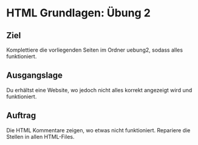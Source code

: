 # HTML Grundlagen: Übung 2

## Ziel
Komplettiere die vorliegenden Seiten im Ordner uebung2, sodass alles funktioniert.

## Ausgangslage
Du erhältst eine Website, wo jedoch nicht alles korrekt angezeigt wird und funktioniert. 

## Auftrag
Die HTML Kommentare zeigen, wo etwas nicht funktioniert. Repariere die Stellen in allen HTML-Files.

